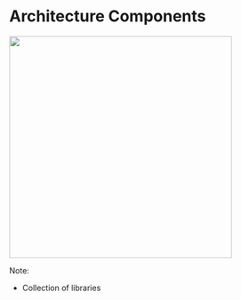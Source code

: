 # Architecture Components

<img src="img/architecture-components.svg" height=400/>

Note:
+ Collection of libraries